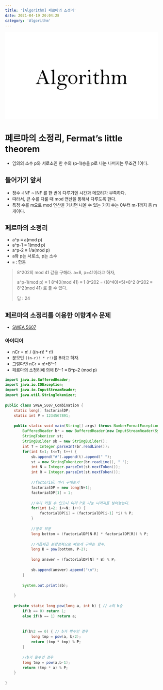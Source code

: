 ```yaml
---
title: '[Algorithm] 페르마의 소정리'
date: 2021-04-19 20:04:28
category: 'Algorithm'
---
```


![img](./images/Thumbnail.png)

# 페르마의 소정리, Fermat’s little theorem

- 임의의 소수 p와 서로소인 한 수의 (p-1)승을 p로 나눈 나머지는 무조건 1이다.

## 들어가기 앞서

- 정수 -INF ~ INF 를 한 번에 다루기엔 시간과 메모리가 부족하다.
- 따라서, 큰 수를 다룰 때 mod 연산을 통해서 다루도록 한다.
- 특정 수를 m으로 mod 연산을 거치면 나올 수 있는 가지 수는 0부터 m-1까지 총 m개이다.

## 페르마의 소정리

- a^p ≡ a(mod p)
- a^p-1 ≡ 1(mod p)
- a^p-2 ≡ 1/a(mod p)
- a와 p는 서로소, p는 소수
- `≡` : 합동

> 8^202의 mod 41 값을 구해라.
> a=8, p=41이라고 하자,
>
> a^p-1(mod p) ≡ 1
> 8^40(mod 41) ≡ 1
> 8^202 = ((8^40)*5)*8^2
> 8^202 ≡ 8^2(mod 41) 로 풀 수 있다.
>
> 답 : 24

## 페르마의 소정리를 이용한 이항계수 문제

- [SWEA 5607](https://swexpertacademy.com/main/code/problem/problemDetail.do?contestProbId=AWXGKdbqczEDFAUo)

### 아이디어

- nCr = n! / ((n-r)! \* r!)
- 분모인 `((n-r)! * r!)`를 B라고 하자.
- 그렇다면 nCr = n!\*B^-1
- 페르마의 소정리에 의해 B^-1 ≡ B^p-2 (mod p)

```Java
import java.io.BufferedReader;
import java.io.IOException;
import java.io.InputStreamReader;
import java.util.StringTokenizer;

public class SWEA_5607_Combination {
	static long[] factorialDP;
	static int P = 1234567891;

	public static void main(String[] args) throws NumberFormatException, IOException {
		BufferedReader br = new BufferedReader(new InputStreamReader(System.in));
		StringTokenizer st;
		StringBuilder sb = new StringBuilder();
		int T = Integer.parseInt(br.readLine());
		for(int t=1; t<=T; t++) {
			sb.append("#").append(t).append(" ");
			st = new StringTokenizer(br.readLine(), " ");
			int N = Integer.parseInt(st.nextToken());
			int R = Integer.parseInt(st.nextToken());

			//factorial 미리 구해놓기
			factorialDP = new long[N+1];
			factorialDP[1] = 1;

			//수가 커질 수 있으니 미리 P로 나눈 나머지를 넣어놓는다.
			for(int i=2; i<=N; i++) {
				factorialDP[i] = (factorialDP[i-1] *i) % P;
			}

			//분모 부분
			long bottom = (factorialDP[N-R] * factorialDP[R]) % P;

			//거듭제곱 분할정복으로 빠르게 구하는 함수.
			long B = pow(bottom, P-2);

			long answer = (factorialDP[N] * B) % P;

			sb.append(answer).append("\n");
		}

		System.out.print(sb);

	}

	private static long pow(long a, int b) { // a의 b승
		if(b == 0) return 1;
		else if(b == 1) return a;


		if(b%2 == 0) { // b가 짝수인 경우
			long tmp = pow(a, b/2);
			return (tmp * tmp) % P;
		}

		//b가 홀수인 경우
		long tmp = pow(a,b-1);
		return (tmp * a) % P;
	}

}
```
